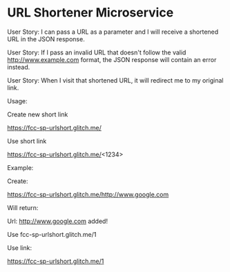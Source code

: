 URL Shortener Microservice
=========================

User Story: I can pass a URL as a parameter and I will receive a shortened URL in the JSON response.

User Story: If I pass an invalid URL that doesn't follow the valid http://www.example.com format, the JSON response will contain an error instead.

User Story: When I visit that shortened URL, it will redirect me to my original link.

Usage:

Create new short link

https://fcc-sp-urlshort.glitch.me/<url>

Use short link 

https://fcc-sp-urlshort.glitch.me/<1234>

Example:

Create:

https://fcc-sp-urlshort.glitch.me/http://www.google.com

Will return:

Url: http://www.google.com added!

Use fcc-sp-urlshort.glitch.me/1

Use link:

https://fcc-sp-urlshort.glitch.me/1